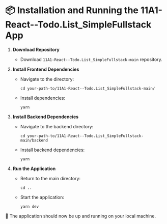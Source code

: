 # 📦 Installation and Running the 11A1-React--Todo.List_SimpleFullstack App

1. **Download Repository**
   - Download `11A1-React--Todo.List_SimpleFullstack-main` repository.

2. **Install Frontend Dependencies**
   - Navigate to the directory:
     ```
     cd your-path-to/11A1-React--Todo.List_SimpleFullstack-main/
     ```
   - Install dependencies:
     ```
     yarn
     ```

3. **Install Backend Dependencies**
   - Navigate to the backend directory:
     ```
     cd your-path-to/11A1-React--Todo.List_SimpleFullstack-main/backend
     ```
   - Install backend dependencies:
     ```
     yarn
     ```

4. **Run the Application**
   - Return to the main directory:
     ```
     cd ..
     ```
   - Start the application:
     ```
     yarn dev
     ```

🚀 The application should now be up and running on your local machine.
